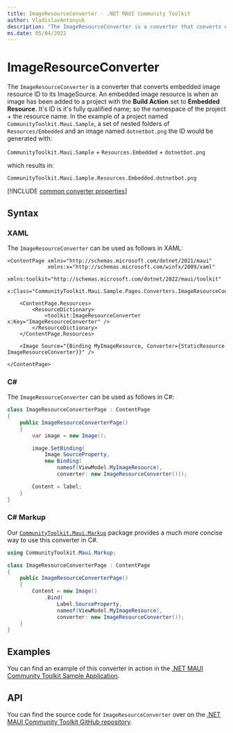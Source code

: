 ```yaml
---
title: ImageResourceConverter - .NET MAUI Community Toolkit
author: VladislavAntonyuk
description: "The ImageResourceConverter is a converter that converts embedded image resource ID to its ImageSource."
ms.date: 05/04/2022
---
```


# ImageResourceConverter

The `ImageResourceConverter` is a converter that converts embedded image resource ID to its ImageSource. An embedded image resource is when an image has been added to a project with the **Build Action** set to **Embedded Resource**. It's ID is it's fully qualified name; so the namespace of the project + the resource name. In the example of a project named `CommunityToolkit.Maui.Sample`, a set of nested folders of `Resources/Embedded` and an image named `dotnetbot.png` the ID would be generated with:

`CommunityToolkit.Maui.Sample` + `Resources.Embedded` + `dotnetbot.png`

which results in:

`CommunityToolkit.Maui.Sample.Resources.Embedded.dotnetbot.png`

[!INCLUDE [common converter properties](../includes/communitytoolkit-converter.md)]

## Syntax

### XAML

The `ImageResourceConverter` can be used as follows in XAML:

```xaml
<ContentPage xmlns="http://schemas.microsoft.com/dotnet/2021/maui"
             xmlns:x="http://schemas.microsoft.com/winfx/2009/xaml"
             xmlns:toolkit="http://schemas.microsoft.com/dotnet/2022/maui/toolkit"
             x:Class="CommunityToolkit.Maui.Sample.Pages.Converters.ImageResourceConverterPage">

    <ContentPage.Resources>
        <ResourceDictionary>
            <toolkit:ImageResourceConverter x:Key="ImageResourceConverter" />
        </ResourceDictionary>
    </ContentPage.Resources>

    <Image Source="{Binding MyImageResource, Converter={StaticResource ImageResourceConverter}}" />

</ContentPage>
```

### C#

The `ImageResourceConverter` can be used as follows in C#:

```csharp
class ImageResourceConverterPage : ContentPage
{
    public ImageResourceConverterPage()
    {
        var image = new Image();

        image.SetBinding(
            Image.SourceProperty, 
            new Binding(
                nameof(ViewModel.MyImageResource), 
                converter: new ImageResourceConverter())); 

        Content = label;        
    }
}
```

### C# Markup

Our [`CommunityToolkit.Maui.Markup`](../markup/markup.md) package provides a much more concise way to use this converter in C#.

```csharp
using CommunityToolkit.Maui.Markup;

class ImageResourceConverterPage : ContentPage
{
    public ImageResourceConverterPage()
    {
        Content = new Image()
            .Bind(
                Label.SourceProperty, 
                nameof(ViewModel.MyImageResource), 
                converter: new ImageResourceConverter()); 
    }
}
```

## Examples

You can find an example of this converter in action in the [.NET MAUI Community Toolkit Sample Application](https://github.com/CommunityToolkit/Maui/blob/main/samples/CommunityToolkit.Maui.Sample/Pages/Converters/ImageResourceConverterPage.xaml).

## API

You can find the source code for `ImageResourceConverter` over on the [.NET MAUI Community Toolkit GitHub repository](https://github.com/CommunityToolkit/Maui/blob/main/src/CommunityToolkit.Maui/Converters/ImageResourceConverter.shared.cs).
